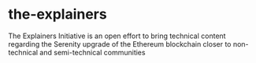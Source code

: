 # the-explainers
The Explainers Initiative is an open effort to bring technical content regarding the Serenity upgrade of the Ethereum blockchain closer to non-technical and semi-technical communities
